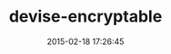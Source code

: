 ---
layout: post
title:  "devise-encryptable"
repo:   "plataformatec/devise-encryptable"
date:   2015-02-18 17:26:45
gemurl: http://github.com/plataformatec/devise-encryptable
---